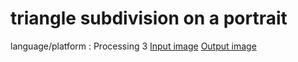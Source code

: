 # triangle subdivision on a portrait 
language/platform : Processing 3
[Input image](lenna.png)
[Output image](output.png) 
